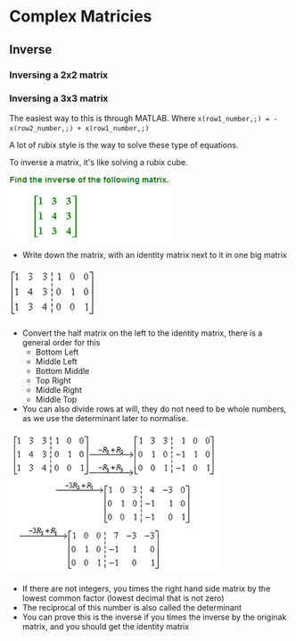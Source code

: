 # Complex Matricies

## Inverse

### Inversing a 2x2 matrix



### Inversing a 3x3 matrix

The easiest way to this is through MATLAB. Where `x(row1_number,;) = -x(row2_number,;) + x(row1_number,;)`

A lot of rubix style is the way to solve these type of equations.

To inverse a matrix, it's like solving a rubix cube.

![](../../../../.gitbook/assets/image%20%2892%29.png)

* Write down the matrix, with an identity matrix next to it in one big matrix

![](../../../../.gitbook/assets/image%20%2891%29.png)

* Convert the half matrix on the left to the identity matrix, there is a general order for this
  * Bottom Left
  * Middle Left
  * Bottom Middle
  * Top Right
  * Middle Right
  * Middle Top
* You can also divide rows at will, they do not need to be whole numbers, as we use the determinant later to normalise.

![](../../../../.gitbook/assets/image%20%2890%29.png)

* If there are not integers, you times the right hand side matrix by the lowest common factor \(lowest decimal that is not zero\)
* The reciprocal of this number is also called the determinant
* You can prove this is the inverse if you times the inverse by the originak matrix, and you should get the identity matrix

